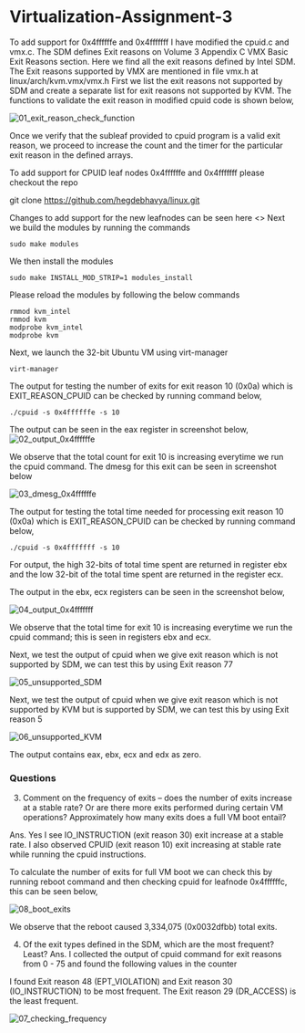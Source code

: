 # Virtualization-Assignment-3
To add support for 0x4ffffffe and 0x4fffffff I have modified the cpuid.c and vmx.c. The SDM defines Exit reasons on Volume 3 Appendix C VMX Basic Exit Reasons section. Here we find all the exit reasons defined by Intel SDM. The Exit reasons supported by VMX are mentioned in file vmx.h at linux/arch/kvm.vmx/vmx.h
First we list the exit reasons not supported by SDM and create a separate list for exit reasons not supported by KVM. The functions to validate the exit reason in modified cpuid code is shown below,

![01_exit_reason_check_function](https://user-images.githubusercontent.com/85700971/206966923-a21961a8-eeba-4fd2-81c1-bfabd5a1fca8.png)

Once we verify that the subleaf provided to cpuid program is a valid exit reason, we proceed to increase the count and the timer for the particular exit reason in the defined arrays. 

To add support for CPUID  leaf nodes  0x4ffffffe and 0x4fffffff please checkout the repo 

 git clone https://github.com/hegdebhavya/linux.git 

Changes to add support for the new leafnodes can be seen here <<commit link>>
Next we build the modules by running the commands

```
sudo make modules
```
We then install the modules

```
sudo make INSTALL_MOD_STRIP=1 modules_install

```

Please reload the modules by following the below commands

```
rmmod kvm_intel
rmmod kvm
modprobe kvm_intel
modprobe kvm

```

Next, we launch the 32-bit Ubuntu VM using virt-manager
```
virt-manager
```

The output for testing the number of exits for exit reason 10 (0x0a) which is EXIT_REASON_CPUID can be checked by running command below,
```
./cpuid -s 0x4ffffffe -s 10 
```
The output can be seen in the eax register in screenshot below,
![02_output_0x4ffffffe](https://user-images.githubusercontent.com/85700971/206967270-dabe81bd-ff89-4003-a599-8f8b8cb82236.png)

We observe that the total count for exit 10 is increasing everytime we run the cpuid command.
The dmesg for this exit can be seen in screenshot below

![03_dmesg_0x4ffffffe](https://user-images.githubusercontent.com/85700971/206967332-9da28612-0635-41f8-a7f8-606d588f8951.png)

The output for testing the total time needed for processing exit reason 10 (0x0a) which is EXIT_REASON_CPUID can be checked by running command below,

```
./cpuid -s 0x4fffffff -s 10
```

For output, the high 32-bits of total time spent are returned in register ebx and the low 32-bit of the total time spent are returned in the register ecx.

The output in the ebx, ecx registers can be seen in the screenshot below,

![04_output_0x4fffffff](https://user-images.githubusercontent.com/85700971/206967438-c4d847e4-6d18-4238-884f-7b15cca14dd6.png)

We observe that the total time for exit 10 is increasing everytime we run the cpuid command; this is seen in registers ebx and ecx.

Next, we test the output of cpuid when we give exit reason which is not supported by SDM, we can test this by using Exit reason 77

![05_unsupported_SDM](https://user-images.githubusercontent.com/85700971/206967476-632dba39-f14c-448f-bd52-9cfbde198e1c.png)

Next, we test the output of cpuid when we give exit reason which is not supported by KVM but is supported by SDM, we can test this by using Exit reason 5

![06_unsupported_KVM](https://user-images.githubusercontent.com/85700971/206967530-32960422-207d-489b-937f-7f1dfb3d2f48.png)

The output contains eax, ebx, ecx and edx as zero.

### Questions


3. Comment on the frequency of exits – does the number of exits increase at a stable rate? Or are there more exits performed during certain VM operations? Approximately how many exits does a full VM boot entail?

Ans.
Yes I see IO_INSTRUCTION (exit reason 30) exit increase at a stable rate. I also observed CPUID (exit reason 10) exit increasing at stable rate while running the cpuid instructions. 

To calculate the number of exits for full VM boot we can check this by running reboot command and then checking cpuid for leafnode 0x4ffffffc, this can be seen below,

![08_boot_exits](https://user-images.githubusercontent.com/85700971/206967645-829abae7-a4ec-4dbe-b87e-e0ead7256a8e.png)

We observe that the reboot  caused 3,334,075 (0x0032dfbb) total exits.


4. Of the exit types defined in the SDM, which are the most frequent? Least?
Ans.
I collected the output of cpuid command for exit reasons from 0 - 75 and found the following values in the counter


I found Exit reason 48 (EPT_VIOLATION) and Exit reason 30 (IO_INSTRUCTION) to be most frequent. 
The Exit reason 29 (DR_ACCESS) is the least frequent.

![07_checking_frequency](https://user-images.githubusercontent.com/85700971/206967722-0f378bc5-039a-4a2e-ba4b-0c292c3709ee.png)







